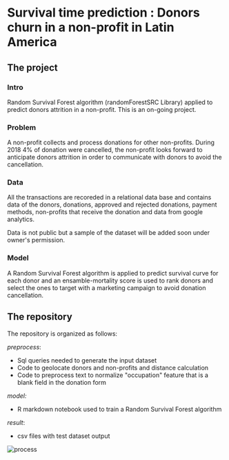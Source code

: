 # Survival time prediction : Donors churn in a non-profit in Latin America

## The project 

### Intro
Random Survival Forest algorithm (randomForestSRC Library) applied to predict donors attrition in a non-profit. This is an on-going project.

### Problem
A non-profit collects and process donations for other non-profits. During 2018 4% of donation were cancelled, the non-profit looks forward to anticipate donors attrition in order to communicate with donors to avoid the cancellation. 

### Data

All the transactions are recoreded in a relational data base and contains data of the donors, donations, approved and rejected donations, payment methods, non-profits that receive the donation and data from google analytics. 

Data is not public but a sample of the dataset will be added soon under owner's permission. 

### Model

A Random Survival Forest algorithm is applied to predict survival curve for each donor and an ensamble-mortality score is used to rank donors and select the ones to target with a marketing campaign to avoid donation cancellation. 

## The repository

The repository is organized as follows:

*preprocess*: 

- Sql queries needed to generate the input dataset
- Code to geolocate donors and non-profits and distance calculation
- Code to preprocess text to normalize "occupation" feature that is a blank field in the donation form

*model:*
- R markdown notebook used to train a Random Survival Forest algorithm

*result*:
- csv files with test dataset output

![process](https://user-images.githubusercontent.com/23097609/51429942-036d2c00-1bf3-11e9-8a4f-04fc99ebf45f.png)
